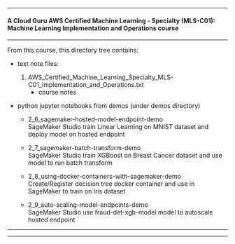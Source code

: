 ________________________________________

#### A Cloud Guru AWS Certified Machine Learning - Specialty (MLS-C01): Machine Learning Implementation and Operations course
________________________________________
From this course, this directory tree contains:

- text note files:  
     1. AWS_Certified_Machine_Learning_Specialty_MLS-C01_Implementation_and_Operations.txt
        - course notes  

- python jupyter notebooks from demos (under demos directory)

    - 2_6_sagemaker-hosted-model-endpoint-demo  
      SageMaker Studio train Linear Learning on MNIST dataset and deploy model on hosted endpoint
      
    - 2_7_sagemaker-batch-transform-demo  
      SageMaker Studio train XGBoost on Breast Cancer dataset and use model to run batch transform 
      
    - 2_8_using-docker-containers-with-sagemaker-demo   
      Create/Register decision tree docker container and use in SageMaker to train on Iris dataset 
      
    - 2_9_auto-scaling-model-endpoints-demo  
      SageMaker Studio use fraud-det-xgb-model model to autoscale hosted endpoint
      
________________________________________

________________________________________